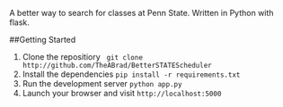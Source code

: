 A better way to search for classes at Penn State. Written in Python with flask.

##Getting Started 
1. Clone the repositiory ``` git clone http://github.com/TheABrad/BetterSTATEScheduler```
2. Install the dependencies ``` pip install -r requirements.txt ```
3. Run the development server ```python app.py```
4. Launch your browser and visit ``` http://localhost:5000 ```
